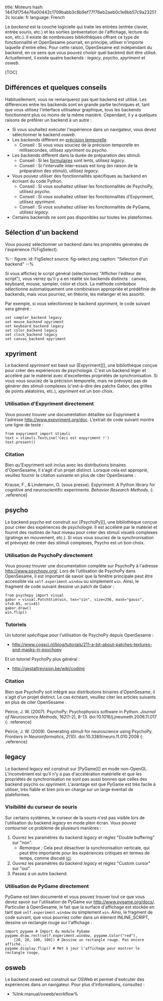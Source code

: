 title: Moteurs
hash: 1447d1754e76a00442c1709babb3c8b9ef77f76eb2aeb0c1e6bb57c9a232512c
locale: fr
language: French

Le *backend* est la couche logicielle qui traite les entrées (entrée clavier, entrée souris, etc.) et les sorties (présentation de l'affichage, lecture du son, etc.). Il existe de nombreuses bibliothèques offrant ce type de fonctionnalité et OpenSesame pourrait, en principe, utiliser n'importe laquelle d'entre elles. Pour cette raison, OpenSesame est indépendant du backend, en ce sens que vous pouvez choisir quel backend doit être utilisé. Actuellement, il existe quatre backends : *legacy*, *psycho*, *xpyriment* et *osweb*.

[TOC]

## Différences et quelques conseils

Habituellement, vous ne remarquerez pas quel backend est utilisé. Les différences entre les backends sont en grande partie techniques et, tant que vous utilisez l'interface utilisateur graphique, tous les backends fonctionnent plus ou moins de la même manière. Cependant, il y a quelques raisons de préférer un backend à un autre :

- Si vous souhaitez exécuter l'expérience dans un navigateur, vous devez sélectionner le backend *osweb*.
- Les backends diffèrent en [précision temporelle](%link:timing%).
	- Conseil : Si vous vous souciez de la précision temporelle en millisecondes, utilisez *xpyriment* ou *psycho*.
- Les backends diffèrent dans la durée de préparation des stimuli.
	- Conseil : Si les [formulaires](%link:manual/forms/about%) sont lents, utilisez *legacy*.
	- Conseil : Si l'intervalle inter-essais est long (en raison de la préparation des stimuli), utilisez *legacy*.
- Vous pouvez utiliser des fonctionnalités spécifiques au backend en écrivant du code Python.
	- Conseil : Si vous souhaitez utiliser les fonctionnalités de PsychoPy, utilisez *psycho*.
	- Conseil : Si vous souhaitez utiliser les fonctionnalités d'Expyriment, utilisez *xpyriment*.
	- Conseil : Si vous souhaitez utiliser les fonctionnalités de PyGame, utilisez *legacy*.
- Certains backends ne sont pas disponibles sur toutes les plateformes.

## Sélection d'un backend

Vous pouvez sélectionner un backend dans les propriétés générales de l'expérience (%FigSelect).

%--
figure:
 id: FigSelect
 source: fig-select.png
 caption: "Sélection d'un backend"
--%

Si vous affichez le script général (sélectionnez "Afficher l'éditeur de script"), vous verrez qu'il y a en réalité six backends distincts : canvas, keyboard, mouse, sampler, color et clock. La méthode combobox sélectionne automatiquement une combinaison appropriée et prédéfinie de backends, mais vous pourriez, en théorie, les mélanger et les assortir.

Par exemple, si vous sélectionnez le backend *xpyriment*, le code suivant sera généré :

	set sampler_backend legacy
	set mouse_backend xpyriment
	set keyboard_backend legacy
	set color_backend legacy
	set clock_backend legacy
	set canvas_backend xpyriment

## xpyriment

Le backend *xpyriment* est basé sur [Expyriment][], une bibliothèque conçue pour créer des expériences de psychologie. C'est un backend léger et accéléré par le matériel avec d'excellentes propriétés de synchronisation. Si vous vous souciez de la précision temporelle, mais ne prévoyez pas de générer des stimuli complexes (c'est-à-dire des patchs Gabor, des grilles de points aléatoires, etc.), *xpyriment* est un bon choix.

### Utilisation d'Expyriment directement

Vous pouvez trouver une documentation détaillée sur Expyriment à l'adresse <http://www.expyriment.org/doc>. L'extrait de code suivant montre une ligne de texte :

~~~ .python
from expyriment import stimuli
text = stimuli.TextLine('Ceci est expyriment !')
text.present()
~~~

### Citation

Bien qu'Expyriment soit inclus avec les distributions binaires d'OpenSesame, il s'agit d'un projet distinct. Lorsque cela est approprié, veuillez fournir la citation suivante en plus de citer OpenSesame :

Krause, F., & Lindemann, O. (sous presse). Expyriment: A Python library for cognitive and neuroscientific experiments. *Behavior Research Methods*.
{: .reference}

## psycho

Le backend psycho est construit sur [PsychoPy][], une bibliothèque conçue pour créer des expériences de psychologie. Il est accéléré par le matériel et fournit des routines de haut niveau pour créer des stimuli visuels complexes (gratings en mouvement, etc.). Si vous vous souciez de la synchronisation et prévoyez de créer des stimuli complexes, Psycho est un bon choix.

### Utilisation de PsychoPy directement

Vous pouvez trouver une documentation complète sur PsychoPy à l'adresse <http://www.psychopy.org/>. Lors de l'utilisation de PsychoPy dans OpenSesame, il est important de savoir que la fenêtre principale peut être accessible via `self.experiment.window` ou simplement `win`. Ainsi, le fragment de code suivant dessine un patch de Gabor :

~~~ .python
from psychopy import visual
gabor = visual.PatchStim(win, tex="sin", size=256, mask="gauss", sf=0.05, ori=45)
gabor.draw()
win.flip()
~~~

### Tutoriels

Un tutoriel spécifique pour l'utilisation de PsychoPy depuis OpenSesame :

- <http://www.cogsci.nl/blog/tutorials/211-a-bit-about-patches-textures-and-masks-in-psychopy>

Et un tutoriel PsychoPy plus général :

- <http://gestaltrevision.be/wiki/coding>

### Citation

Bien que PsychoPy soit intégré aux distributions binaires d'OpenSesame, il s'agit d'un projet distinct. Le cas échéant, veuillez citer les articles suivants en plus de citer OpenSesame :

Peirce, J. W. (2007). PsychoPy: Psychophysics software in Python. *Journal of Neuroscience Methods*, *162*(1-2), 8-13. doi:10.1016/j.jneumeth.2006.11.017
{: .reference}

Peirce, J. W. (2009). Generating stimuli for neuroscience using PsychoPy. *Frontiers in Neuroinformatics*, *2*(10). doi:10.3389/neuro.11.010.2008
{: .reference}

## legacy

Le backend legacy est construit sur [PyGame][] en mode non-OpenGL. L'inconvénient est qu'il n'y a pas d'accélération matérielle et que les propriétés de synchronisation ne sont pas aussi bonnes que celles des backend psycho ou xpyriment. L'avantage est que PyGame est très facile à utiliser, très fiable et bien pris en charge sur un large éventail de plateformes.

### Visibilité du curseur de souris

Sur certains systèmes, le curseur de la souris n'est pas visible lors de l'utilisation du backend *legacy* en mode plein écran. Vous pouvez contourner ce problème de plusieurs manières :

1. Ouvrez les paramètres du backend *legacy* et réglez "Double buffering" sur "non".
    - *Remarque :* Cela peut désactiver la synchronisation verticale, qui peut être importante pour les expériences critiques en termes de temps, comme discuté [ici](%link:timing%).
2. Ouvrez les paramètres du backend *legacy* et réglez "Custom cursor" sur "oui".
3. Passez à un autre backend.

### Utilisation de PyGame directement

PyGame est bien documenté et vous pouvez trouver tout ce que vous devez savoir sur l'utilisation de PyGame sur <http://www.pygame.org/docs/>. Particulier à OpenSesame, le fait que la surface d'affichage est stockée en tant que `self.experiment.window` ou simplement `win`. Ainsi, le fragment de code suivant, que vous pourriez coller dans un élément INLINE_SCRIPT, dessine un rectangle rouge sur l'affichage :

~~~ .python
import pygame # Import du module PyGame
pygame.draw.rect(self.experiment.window, pygame.Color("red"),
	[20, 20, 100, 100]) # Dessine un rectangle rouge. Pas encore affiché...
pygame.display.flip() # Met à jour l'affichage pour montrer le rectangle rouge.
~~~

## osweb

Le backend *osweb* est construit sur OSWeb et permet d'exécuter des expériences dans un navigateur. Pour plus d'informations, consultez :

- %link:manual/osweb/workflow%